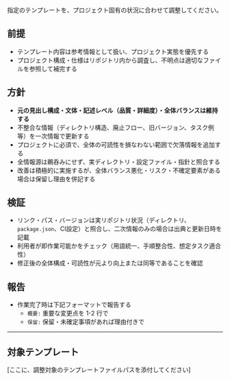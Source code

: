 指定のテンプレートを、プロジェクト固有の状況に合わせて調整してください。

## 前提

- テンプレート内容は参考情報として扱い、プロジェクト実態を優先する
- プロジェクト構成・仕様はリポジトリ内から調査し、不明点は適切なファイルを参照して補完する

## 方針

- **元の見出し構成・文体・記述レベル（品質・詳細度）・全体バランスは維持する**
- 不整合な情報（ディレクトリ構造、廃止フロー、旧バージョン、タスク例等）を一次情報で更新する
- プロジェクトに必須で、全体の可読性を損なわない範囲で欠落情報を追加する
- 全情報源は鵜呑みにせず、実ディレクトリ・設定ファイル・指針と照合する
- 改善は積極的に実施するが、全体バランス悪化・リスク・不確定要素がある場合は保留し理由を併記する

## 検証

- リンク・パス・バージョンは実リポジトリ状況（ディレクトリ、`package.json`、CI設定）と照合し、二次情報のみの場合は出典と更新日時を記載
- 利用者が即作業可能かをチェック（用語統一、手順整合性、想定タスク適合性）
- 修正後の全体構成・可読性が元より向上または同等であることを確認

## 報告

- 作業完了時は下記フォーマットで報告する
  - `概要:` 重要な変更点を 1-2 行で
  - `保留:` 保留・未確定事項があれば理由付きで

---

## 対象テンプレート

[ここに、調整対象のテンプレートファイルパスを添付してください]
